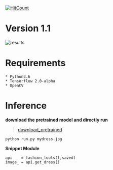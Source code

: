 
[![HitCount](http://hits.dwyl.com/anish9/Fashion-AI-segmentation.svg)](http://hits.dwyl.com/anish9/Fashion-AI-segmentation)

# Version 1.1
![results](https://github.com/anish9/Fashion-AI-segmentation/blob/master/result/collage.png)

# Requirements
```
* Python3.6
* Tensorflow 2.0-alpha
* OpenCV
```
# Inference
****download the pretrained model and directly run****
> [download_pretrained](https://drive.google.com/open?id=14vTYmsHjUYv3VPo1Byrecs3NQuvJo89t)
```
python run.py mydress.jpg

```

****Snippet Module****
```
api    = fashion_tools(f,saved)
image_ = api.get_dress()

```



